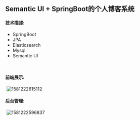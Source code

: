 ##            Semantic UI + SpringBoot的个人博客系统

#### 技术描述:

- SpringBoot
- JPA
- Elasticsearch
- Mysql
- Semantic UI

​	  

####  前端展示:

​      ![1581222615112]([https://github.com/erdon-star/MyBlog/blob/master/image/blog%E5%89%8D%E5%8F%B0%E5%B1%95%E7%A4%BA.jpg](https://github.com/erdon-star/MyBlog/blob/master/image/blog前台展示.jpg))



####  后台管理:

​      ![1581222596837]([https://github.com/erdon-star/MyBlog/blob/master/image/blog%E5%90%8E%E5%8F%B0%E7%AE%A1%E7%90%86.jpg](https://github.com/erdon-star/MyBlog/blob/master/image/blog后台管理.jpg))


